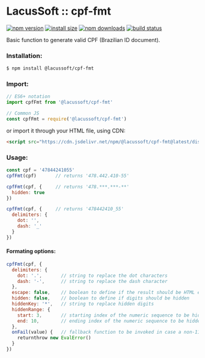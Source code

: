 # LacusSoft :: cpf-fmt

[![npm version](https://img.shields.io/npm/v/@lacussoft/cpf-fmt.svg?style=flat-square)](https://www.npmjs.org/package/@lacussoft/cpf-fmt)
[![install size](https://packagephobia.now.sh/badge?p=@lacussoft/cpf-fmt)](https://packagephobia.now.sh/result?p=@lacussoft/cpf-fmt)
[![npm downloads](https://img.shields.io/npm/dm/@lacussoft/cpf-fmt.svg?style=flat-square)](http://npm-stat.com/charts.html?package=@lacussoft/cpf-fmt)
[![build status](https://img.shields.io/travis/lacussoft/cpf-fmt/master.svg?style=flat-square)](https://travis-ci.org/lacussoft/cpf-fmt)

Basic function to generate valid CPF (Brazilian ID document).

### Installation:

```bash
$ npm install @lacussoft/cpf-fmt
```

### Import:

```js
// ES6+ notation
import cpfFmt from '@lacussoft/cpf-fmt'

// Common JS
const cpfFmt = require('@lacussoft/cpf-fmt')
```

or import it through your HTML file, using CDN:

```html
<script src="https://cdn.jsdelivr.net/npm/@lacussoft/cpf-fmt@latest/dist/cpf-fmt.min.js"></script>
```

### Usage:

```js
const cpf = '47844241055'
cpfFmt(cpf)       // returns '478.442.410-55'

cpfFmt(cpf, {     // returns '478.***.***-**'
  hidden: true
})

cpfFmt(cpf, {     // returns '478442410_55'
  delimiters: {
    dot: '',
    dash: '_'
  }
})
```

#### Formating options:

```js
cpfFmt(cpf, {
  delimiters: {
    dot: '.',       // string to replace the dot characters
    dash: '-',      // string to replace the dash character
  },
  escape: false,    // boolean to define if the result should be HTML escaped
  hidden: false,    // boolean to define if digits should be hidden
  hiddenKey: '*',   // string to replace hidden digits
  hiddenRange: {
    start: 3,       // starting index of the numeric sequence to be hidden (min 0)
    end: 10,        // ending index of the numeric sequence to be hidden (max 10)
  },
  onFail(value) {   // fallback function to be invoked in case a non-11-digits is passed
    returnthrow new EvalError()
  }
})
```

